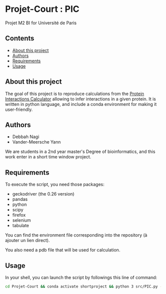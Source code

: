 # Projet-Court : PIC

Projet M2 BI for Université de Paris 

## Contents 

  * [About this project](#about-this-project)
  * [Authors](#authors)
  * [Requirements](#requirements)
  * [Usage](#usage)

## About this project

The goal of this project is to reproduce calculations from the [Protein Interactions Calculator](http://pic.mbu.iisc.ernet.in/job.html) allowing to infer interactions in a given protein. It is written in python language, and include a conda environment for making it user-friendly. 

## Authors

  * Debbah Nagi
  * Vander-Meersche Yann 

We are students in a 2nd year master's Degree of bioinformatics, and this work enter in a short time window project. 

## Requirements

To execute the script, you need those packages:
  - geckodriver (the 0.26 version)
  - pandas
  - python
  - scipy
  - firefox
  - selenium
  - tabulate

You can find the environment file corresponding into the repository (à ajouter un lien direct). 

You also need a pdb file that will be used for calculation. 

## Usage 

In your shell, you can launch the script by followings this line of command: 

```bash
cd Projet-Court && conda activate shortproject && python 3 src/PIC.py -p data/1BTA.pdb && conda deactivate
```
